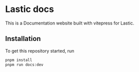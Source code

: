 # Lastic docs
This is a Documentation website built with vitepress for Lastic.

## Installation
To get this repository started, run 

```sh
pnpm install
pnpm run docs:dev
```